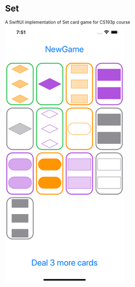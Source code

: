 # Set
A SwiftUI implementation of Set card game for CS193p course
<img src="./screenshot.png" alt="screenshot" width="390" height="844" align="center">
